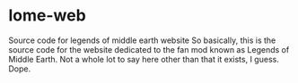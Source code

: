 # lome-web
Source code for legends of middle earth website
So basically, this is the source code for the website dedicated to the fan mod known as Legends of Middle Earth. Not a whole lot to
say here other than that it exists, I guess. Dope.
